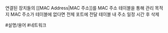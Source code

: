 연결된 장치들의 [[MAC Address|MAC 주소]]를 MAC 주소 테이블을 통해 관리
목적지 MAC 주소가 테이블에 없다면 전체 포트에 전달
테이블 내 주소 일정 시간 후 삭제

#설명/용어 #네트워크  